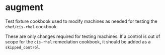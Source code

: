 # augment

Test fixture cookbook used to modify machines as needed for testing the `chef/cis-rhel` cookbook.

These are only changes required for testing machines. If a control is out of scope for the `cis-rhel` remediation cookbook, it should be added as a `skipped_control`.
